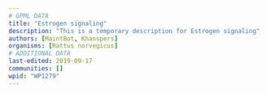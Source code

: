 ```yaml
---
# GPML DATA
title: "Estrogen signaling"
description: "This is a temporary description for Estrogen signaling"
authors: [MaintBot, Khanspers]
organisms: [Rattus norvegicus]
# ADDITIONAL DATA
last-edited: 2019-09-17
communities: []
wpid: "WP1279"
---
```


